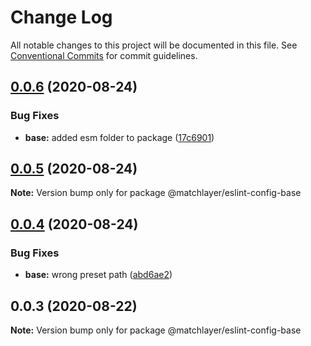 # Change Log

All notable changes to this project will be documented in this file.
See [Conventional Commits](https://conventionalcommits.org) for commit guidelines.

## [0.0.6](https://github.com/matchlayer/eslint-config/compare/@matchlayer/eslint-config-base@0.0.4...@matchlayer/eslint-config-base@0.0.6) (2020-08-24)


### Bug Fixes

* **base:** added esm folder to package ([17c6901](https://github.com/matchlayer/eslint-config/commit/17c69012a2aae511228f64e76ca6bb8f37adbdb9))





## [0.0.5](https://github.com/matchlayer/eslint-config/compare/@matchlayer/eslint-config-base@0.0.4...@matchlayer/eslint-config-base@0.0.5) (2020-08-24)

**Note:** Version bump only for package @matchlayer/eslint-config-base





## [0.0.4](https://github.com/matchlayer/eslint-config/compare/@matchlayer/eslint-config-base@0.0.3...@matchlayer/eslint-config-base@0.0.4) (2020-08-24)


### Bug Fixes

* **base:** wrong preset path ([abd6ae2](https://github.com/matchlayer/eslint-config/commit/abd6ae28cafb7f6b629d30830e33fbeffb6ad8ca))





## 0.0.3 (2020-08-22)

**Note:** Version bump only for package @matchlayer/eslint-config-base
